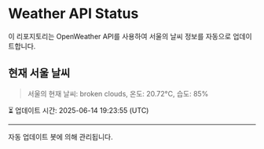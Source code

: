 
# Weather API Status

이 리포지토리는 OpenWeather API를 사용하여 서울의 날씨 정보를 자동으로 업데이트합니다.

## 현재 서울 날씨
> 서울의 현재 날씨: broken clouds, 온도: 20.72°C, 습도: 85%

⏳ 업데이트 시간: 2025-06-14 19:23:55 (UTC)

---
자동 업데이트 봇에 의해 관리됩니다.
